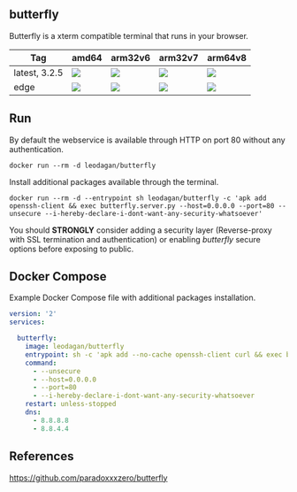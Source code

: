 butterfly
----
Butterfly is a xterm compatible terminal that runs in your browser.

| Tag | amd64 | arm32v6 | arm32v7 | arm64v8 |
| ------------ | ------------ | ------------ | ------------ | ------------ |
| latest, 3.2.5 | [![](https://images.microbadger.com/badges/image/leodagan/butterfly:latest.svg)](https://microbadger.com/images/leodagan/butterfly:latest "Get your own image badge on microbadger.com") | [![](https://images.microbadger.com/badges/image/leodagan/butterfly:latest-arm32v6.svg)](https://microbadger.com/images/leodagan/butterfly:latest-arm32v6 "Get your own image badge on microbadger.com") | [![](https://images.microbadger.com/badges/image/leodagan/butterfly:latest-arm32v7.svg)](https://microbadger.com/images/leodagan/butterfly:latest-arm32v7 "Get your own image badge on microbadger.com") | [![](https://images.microbadger.com/badges/image/leodagan/butterfly:latest-arm64v8.svg)](https://microbadger.com/images/leodagan/butterfly:latest-arm64v8 "Get your own image badge on microbadger.com") |
| edge | [![](https://images.microbadger.com/badges/image/leodagan/butterfly:edge.svg)](https://microbadger.com/images/leodagan/butterfly:edge "Get your own image badge on microbadger.com") | [![](https://images.microbadger.com/badges/image/leodagan/butterfly:edge-arm32v6.svg)](https://microbadger.com/images/leodagan/butterfly:edge-arm32v6 "Get your own image badge on microbadger.com") | [![](https://images.microbadger.com/badges/image/leodagan/butterfly:edge-arm32v7.svg)](https://microbadger.com/images/leodagan/butterfly:edge-arm32v7 "Get your own image badge on microbadger.com") | [![](https://images.microbadger.com/badges/image/leodagan/butterfly:edge-arm64v8.svg)](https://microbadger.com/images/leodagan/butterfly:edge-arm64v8 "Get your own image badge on microbadger.com") |

Run
----
By default the webservice is available through HTTP on port 80 without any authentication.
```
docker run --rm -d leodagan/butterfly
```
Install additional packages available through the terminal.
```
docker run --rm -d --entrypoint sh leodagan/butterfly -c 'apk add openssh-client && exec butterfly.server.py --host=0.0.0.0 --port=80 --unsecure --i-hereby-declare-i-dont-want-any-security-whatsoever'
```
You should **STRONGLY** consider adding a security layer (Reverse-proxy with SSL termination and authentication) or enabling *butterfly* secure options before exposing to public.

Docker Compose
----
Example Docker Compose file with additional packages installation.

```yaml
version: '2'
services:

  butterfly:
    image: leodagan/butterfly
    entrypoint: sh -c 'apk add --no-cache openssh-client curl && exec butterfly.server.py "$$@"' --
    command:
      - --unsecure
      - --host=0.0.0.0
      - --port=80
      - --i-hereby-declare-i-dont-want-any-security-whatsoever
    restart: unless-stopped
    dns:
      - 8.8.8.8
      - 8.8.4.4
```

References
----
https://github.com/paradoxxxzero/butterfly

